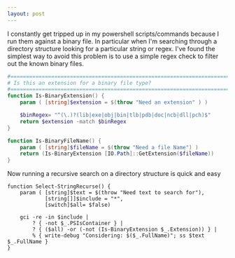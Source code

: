 ```yaml
---
layout: post
---
```

I constantly get tripped up in my powershell scripts/commands because I run them against a binary file. In particular when I'm searching through a directory structure looking for a particular string or regex. I've found the simplest way to avoid this problem is to use a simple regex check to filter out the known binary files.

``` powershell
#==============================================================================
# Is this an extension for a binary file type? 
#==============================================================================
function Is-BinaryExtension() {
    param ( [string]$extension = $(throw "Need an extension" ) ) 

    $binRegex= "^(\.)?(lib|exe|obj|bin|tlb|pdb|doc|ncb|dll|pch)$"
    return $extension -match $binRegex
}

function Is-BinaryFileName() { 
    param ( [string]$fileName = $(throw "Need a file Name") )
    return (Is-BinaryExtension [IO.Path]::GetExtension($fileName))
}
```

Now running a recursive search on a directory structure is quick and easy

``` vbnet
function Select-StringRecurse() {
    param ( [string]$text = $(throw "Need text to search for"),
            [string[]]$include = "*",
            [switch]$all= $false)

    gci -re -in $include | 
        ? { -not $_.PSIsContainer } | 
        ? { ($all) -or (-not (Is-BinaryExtension $_.Extension)) } |
        % { write-debug "Considering: $($_.FullName)"; ss $text $_.FullName }
}   
```

